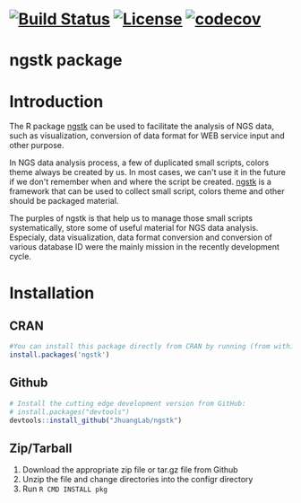 # [![Build Status](https://travis-ci.org/JhuangLab/ngstk.svg)](https://travis-ci.org/JhuangLab/ngstk) [![License](https://img.shields.io/badge/license-MIT-brightgreen.svg?style=flat)](https://en.wikipedia.org/wiki/MIT_License) [![codecov](https://codecov.io/github/JhuangLab/ngstk/branch/master/graphs/badge.svg)](https://codecov.io/github/JhuangLab/ngstk)

ngstk package
==============

# Introduction

The R package [ngstk](https://github.com/JhuangLab/ngstk) can be used to facilitate the analysis of NGS data, such as visualization, conversion of data format for WEB service input and other purpose.

In NGS data analysis process, a few of duplicated small scripts, colors theme always be created by us. In most cases, we can't use it in the future if we don't remember when and where the script be created. [ngstk](https://github.com/JhuangLab/ngstk) is a framework that can be used to collect small script, colors theme and other should be packaged material.

The purples of ngstk is that help us to manage those small scripts systematically, store some of useful material for NGS data analysis.
Especialy, data visualization, data format conversion and conversion of various database ID were the mainly mission in the recently development cycle.


# Installation

## CRAN
``` r
#You can install this package directly from CRAN by running (from within R):
install.packages('ngstk')
```

## Github
``` r
# Install the cutting edge development version from GitHub:
# install.packages("devtools")
devtools::install_github("JhuangLab/ngstk")
```

## Zip/Tarball

1. Download the appropriate zip file or tar.gz file from Github
2. Unzip the file and change directories into the configr directory
3. Run `R CMD INSTALL pkg`
